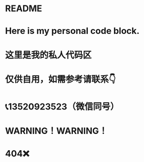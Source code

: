 # README
# Here is my personal code block.

# 这里是我的私人代码区

# 仅供自用，如需参考请联系👇

# 📞13520923523（微信同号）




# WARNING！WARNING！
# 404❌
